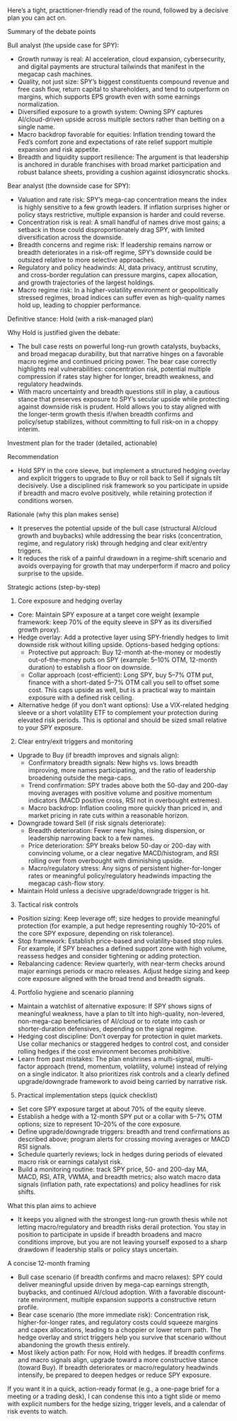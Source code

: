 Here’s a tight, practitioner-friendly read of the round, followed by a decisive plan you can act on.

Summary of the debate points

Bull analyst (the upside case for SPY):
- Growth runway is real: AI acceleration, cloud expansion, cybersecurity, and digital payments are structural tailwinds that manifest in the megacap cash machines.
- Quality, not just size: SPY’s biggest constituents compound revenue and free cash flow, return capital to shareholders, and tend to outperform on margins, which supports EPS growth even with some earnings normalization.
- Diversified exposure to a growth system: Owning SPY captures AI/cloud-driven upside across multiple sectors rather than betting on a single name.
- Macro backdrop favorable for equities: Inflation trending toward the Fed’s comfort zone and expectations of rate relief support multiple expansion and risk appetite.
- Breadth and liquidity support resilience: The argument is that leadership is anchored in durable franchises with broad market participation and robust balance sheets, providing a cushion against idiosyncratic shocks.

Bear analyst (the downside case for SPY):
- Valuation and rate risk: SPY’s mega-cap concentration means the index is highly sensitive to a few growth leaders. If inflation surprises higher or policy stays restrictive, multiple expansion is harder and could reverse.
- Concentration risk is real: A small handful of names drive most gains; a setback in those could disproportionately drag SPY, with limited diversification across the downside.
- Breadth concerns and regime risk: If leadership remains narrow or breadth deteriorates in a risk-off regime, SPY’s downside could be outsized relative to more selective approaches.
- Regulatory and policy headwinds: AI, data privacy, antitrust scrutiny, and cross-border regulation can pressure margins, capex allocation, and growth trajectories of the largest holdings.
- Macro regime risk: In a higher-volatility environment or geopolitically stressed regimes, broad indices can suffer even as high-quality names hold up, leading to choppier performance.

Definitive stance: Hold (with a risk-managed plan)

Why Hold is justified given the debate:
- The bull case rests on powerful long-run growth catalysts, buybacks, and broad megacap durability, but that narrative hinges on a favorable macro regime and continued pricing power. The bear case correctly highlights real vulnerabilities: concentration risk, potential multiple compression if rates stay higher for longer, breadth weakness, and regulatory headwinds.
- With macro uncertainty and breadth questions still in play, a cautious stance that preserves exposure to SPY’s secular upside while protecting against downside risk is prudent. Hold allows you to stay aligned with the longer-term growth thesis if/when breadth confirms and policy/setup stabilizes, without committing to full risk-on in a choppy interim.

Investment plan for the trader (detailed, actionable)

Recommendation
- Hold SPY in the core sleeve, but implement a structured hedging overlay and explicit triggers to upgrade to Buy or roll back to Sell if signals tilt decisively. Use a disciplined risk framework so you participate in upside if breadth and macro evolve positively, while retaining protection if conditions worsen.

Rationale (why this plan makes sense)
- It preserves the potential upside of the bull case (structural AI/cloud growth and buybacks) while addressing the bear risks (concentration, regime, and regulatory risk) through hedging and clear exit/entry triggers.
- It reduces the risk of a painful drawdown in a regime-shift scenario and avoids overpaying for growth that may underperform if macro and policy surprise to the upside.

Strategic actions (step-by-step)

1) Core exposure and hedging overlay
- Core: Maintain SPY exposure at a target core weight (example framework: keep 70% of the equity sleeve in SPY as its diversified growth proxy).
- Hedge overlay: Add a protective layer using SPY-friendly hedges to limit downside risk without killing upside. Options-based hedging options:
  - Protective put approach: Buy 12-month at-the-money or modestly out-of-the-money puts on SPY (example: 5–10% OTM, 12-month duration) to establish a floor on downside.
  - Collar approach (cost-efficient): Long SPY, buy 5–7% OTM put, finance with a short-dated 5–7% OTM call you sell to offset some cost. This caps upside as well, but is a practical way to maintain exposure with a defined risk ceiling.
- Alternative hedge (if you don’t want options): Use a VIX-related hedging sleeve or a short volatility ETF to complement your protection during elevated risk periods. This is optional and should be sized small relative to your SPY exposure.

2) Clear entry/exit triggers and monitoring
- Upgrade to Buy (if breadth improves and signals align):
  - Confirmatory breadth signals: New highs vs. lows breadth improving, more names participating, and the ratio of leadership broadening outside the mega-caps.
  - Trend confirmation: SPY trades above both the 50-day and 200-day moving averages with positive volume and positive momentum indicators (MACD positive cross, RSI not in overbought extremes).
  - Macro backdrop: Inflation cooling more quickly than priced in, and market pricing in rate cuts within a reasonable horizon.
- Downgrade toward Sell (if risk signals deteriorate):
  - Breadth deterioration: Fewer new highs, rising dispersion, or leadership narrowing back to a few names.
  - Price deterioration: SPY breaks below 50-day or 200-day with convincing volume, or a clear negative MACD/histogram, and RSI rolling over from overbought with diminishing upside.
  - Macro/regulatory stress: Any signs of persistent higher-for-longer rates or meaningful policy/regulatory headwinds impacting the megacap cash-flow story.
- Maintain Hold unless a decisive upgrade/downgrade trigger is hit.

3) Tactical risk controls
- Position sizing: Keep leverage off; size hedges to provide meaningful protection (for example, a put hedge representing roughly 10–20% of the core SPY exposure, depending on risk tolerance).
- Stop framework: Establish price-based and volatility-based stop rules. For example, if SPY breaches a defined support zone with high volume, reassess hedges and consider tightening or adding protection.
- Rebalancing cadence: Review quarterly, with near-term checks around major earnings periods or macro releases. Adjust hedge sizing and keep core exposure aligned with the broad trend and breadth signals.

4) Portfolio hygiene and scenario planning
- Maintain a watchlist of alternative exposure: If SPY shows signs of meaningful weakness, have a plan to tilt into high-quality, non-levered, non-mega-cap beneficiaries of AI/cloud or to rotate into cash or shorter-duration defensives, depending on the signal regime.
- Hedging cost discipline: Don’t overpay for protection in quiet markets. Use collar mechanics or staggered hedges to control cost, and consider rolling hedges if the cost environment becomes prohibitive.
- Learn from past mistakes: The plan enshrines a multi-signal, multi-factor approach (trend, momentum, volatility, volume) instead of relying on a single indicator. It also prioritizes risk controls and a clearly defined upgrade/downgrade framework to avoid being carried by narrative risk.

5) Practical implementation steps (quick checklist)
- Set core SPY exposure target at about 70% of the equity sleeve.
- Establish a hedge with a 12-month SPY put or a collar with 5–7% OTM options; size to represent 10–20% of the core exposure.
- Define upgrade/downgrade triggers: breadth and trend confirmations as described above; program alerts for crossing moving averages or MACD RSI signals.
- Schedule quarterly reviews; lock in hedges during periods of elevated macro risk or earnings catalyst risk.
- Build a monitoring routine: track SPY price, 50- and 200-day MA, MACD, RSI, ATR, VWMA, and breadth metrics; also watch macro data signals (inflation path, rate expectations) and policy headlines for risk shifts.

What this plan aims to achieve
- It keeps you aligned with the strongest long-run growth thesis while not letting macro/regulatory and breadth risks derail protection. You stay in position to participate in upside if breadth broadens and macro conditions improve, but you are not leaving yourself exposed to a sharp drawdown if leadership stalls or policy stays uncertain.

A concise 12-month framing
- Bull case scenario (if breadth confirms and macro relaxes): SPY could deliver meaningful upside driven by mega-cap earnings strength, buybacks, and continued AI/cloud adoption. With a favorable discount-rate environment, multiple expansion supports a constructive return profile.
- Bear case scenario (the more immediate risk): Concentration risk, higher-for-longer rates, and regulatory costs could squeeze margins and capex allocations, leading to a choppier or lower return path. The hedge overlay and strict triggers help you survive that scenario without abandoning the growth thesis entirely.
- Most likely action path: For now, Hold with hedges. If breadth confirms and macro signals align, upgrade toward a more constructive stance (toward Buy). If breadth deteriorates or macro/regulatory headwinds intensify, be prepared to deepen hedges or reduce SPY exposure.

If you want it in a quick, action-ready format (e.g., a one-page brief for a meeting or a trading desk), I can condense this into a tight slide or memo with explicit numbers for the hedge sizing, trigger levels, and a calendar of risk events to watch.